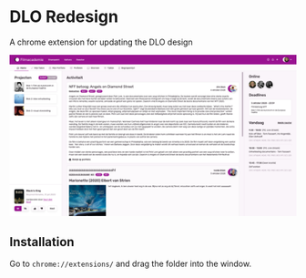 # DLO Redesign
A chrome extension for updating the DLO design

![Home screen](https://github.com/MaximumFX/DLO-Redesign/blob/master/assets/redesign/Home.png)

## Installation
Go to `chrome://extensions/` and drag the folder into the window.

